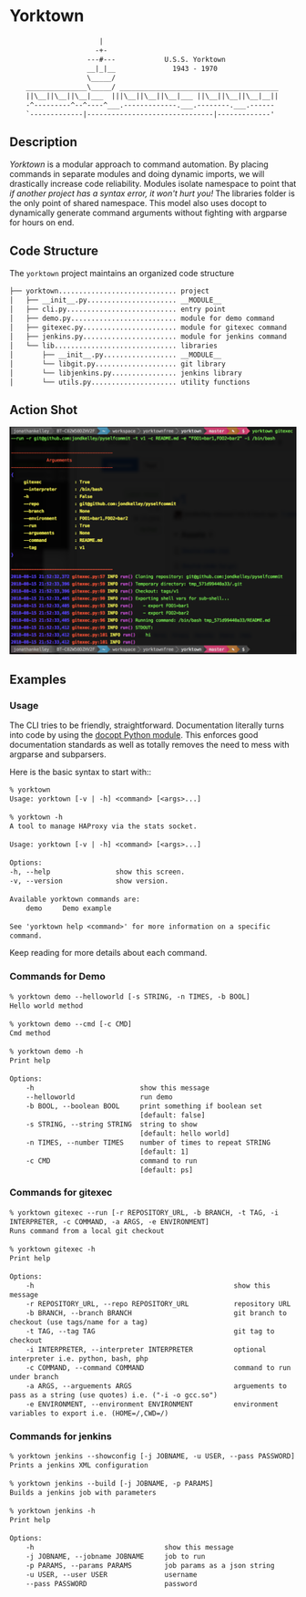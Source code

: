 # Yorktown

```
                      |
                     -+-
                   ---#---            U.S.S. Yorktown
                   __|_|__              1943 - 1970
                   \_____/      
    _______________\_____/ _______________________________________
    ||\__||\__||\__|___  |||\__||\__||\__|___ ||\__||\__||\__|__||
    -^---------^--^----^___.-------------.___.--------.___.------
    `-------------|-------------------------------|-------------'
```

## Description

*Yorktown* is a modular approach to command automation. By placing commands in separate modules and doing dynamic imports, we will drastically increase code reliability. Modules isolate namespace to point that *if another project has a syntax error, it won't hurt you!* The libraries folder is the only point of shared namespace. This model also uses docopt to dynamically generate command arguments without fighting with argparse for hours on end.

## Code Structure

The `yorktown` project maintains an organized code structure

    ├── yorktown............................. project
    │   ├── __init__.py...................... __MODULE__
    │   ├── cli.py........................... entry point
    │   ├── demo.py.......................... module for demo command
    │   ├── gitexec.py....................... module for gitexec command
    │   ├── jenkins.py....................... module for jenkins command
    │   └── lib.............................. libraries
    │       ├── __init__.py.................. __MODULE__
    │       └── libgit.py.................... git library
    │       └── libjenkins.py................ jenkins library
    │       └── utils.py..................... utility functions

## Action Shot

![](/yorktown.png)

## Examples

### Usage

The CLI tries to be friendly, straightforward. Documentation literally turns into code by using the [docopt Python module](https://pypi.python.org/pypi/docopt). This enforces good documentation standards as well as totally removes the need to mess with argparse and subparsers.

Here is the basic syntax to start with::

    % yorktown
    Usage: yorktown [-v | -h] <command> [<args>...]

    % yorktown -h
    A tool to manage HAProxy via the stats socket.

    Usage: yorktown [-v | -h] <command> [<args>...]

    Options:
    -h, --help                show this screen.
    -v, --version             show version.

    Available yorktown commands are:
        demo     Demo example

    See 'yorktown help <command>' for more information on a specific command.

Keep reading for more details about each command.

### Commands for Demo

    % yorktown demo --helloworld [-s STRING, -n TIMES, -b BOOL]
    Hello world method

    % yorktown demo --cmd [-c CMD]
    Cmd method

    % yorktown demo -h
    Print help

    Options:
        -h                          show this message
        --helloworld                run demo
        -b BOOL, --boolean BOOL     print something if boolean set
                                    [default: false]
        -s STRING, --string STRING  string to show
                                    [default: hello world]
        -n TIMES, --number TIMES    number of times to repeat STRING
                                    [default: 1]
        -c CMD                      command to run
                                    [default: ps]


### Commands for gitexec

    % yorktown gitexec --run [-r REPOSITORY_URL, -b BRANCH, -t TAG, -i INTERPRETER, -c COMMAND, -a ARGS, -e ENVIRONMENT]
    Runs command from a local git checkout

    % yorktown gitexec -h
    Print help

    Options:
        -h                                                 show this message
        -r REPOSITORY_URL, --repo REPOSITORY_URL           repository URL
        -b BRANCH, --branch BRANCH                         git branch to checkout (use tags/name for a tag)
        -t TAG, --tag TAG                                  git tag to checkout
        -i INTERPRETER, --interpreter INTERPRETER          optional interpreter i.e. python, bash, php
        -c COMMAND, --command COMMAND                      command to run under branch
        -a ARGS, --arguements ARGS                         arguements to pass as a string (use quotes) i.e. ("-i -o gcc.so")
        -e ENVIRONMENT, --environment ENVIRONMENT          environment variables to export i.e. (HOME=/,CWD=/)

### Commands for jenkins

    % yorktown jenkins --showconfig [-j JOBNAME, -u USER, --pass PASSWORD]
    Prints a jenkins XML configuration

    % yorktown jenkins --build [-j JOBNAME, -p PARAMS]
    Builds a jenkins job with parameters

    % yorktown jenkins -h
    Print help

    Options:
        -h                                show this message
        -j JOBNAME, --jobname JOBNAME     job to run
        -p PARAMS, --params PARAMS        job params as a json string
        -u USER, --user USER              username
        --pass PASSWORD                   password
